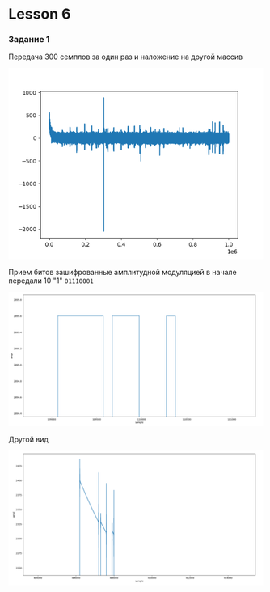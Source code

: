# Lesson 6

### Задание 1


Передача 300 семплов за один раз и наложение на другой массив


<img src = "photo/Figure_1.png">


Прием битов зашифрованные амплитудной модуляцией в начале передали 10  "1" `01110001`


<img src = "photo/code_for_q.png">


Другой вид


<img src = "photo/code_for_q2.png">


